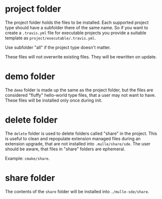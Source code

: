 # project folder

The project folder holds the files to be installed. Each supported project type
should have a subfolder there of the same name. So if you want to create a
`.travis.yml` file for executable projects you provide a suitable template as
`project/executable/.travis.yml`.

Use subfolder "all" if the project type doesn't matter.

These files will not overwrite existing files. They will be rewritten on update.

# demo folder

The `demo` folder is made up the same as the project folder, but the files are
considered "fluffy" hello-world type files, that a user may not want to have.
These files will be installed only once during init.

# delete folder

The `delete` folder is used to delete folders called "share" in the project.
This is useful to clean and repopulate extension managed files during an
extension upgrade, that are not installed into `.mulle/share/sde`.
The user should be aware, that files in "share" folders are ephemeral.

Example: `cmake/share`.

# share folder

The contents of the `share` folder will be installed into `./mulle-sde/share`.

